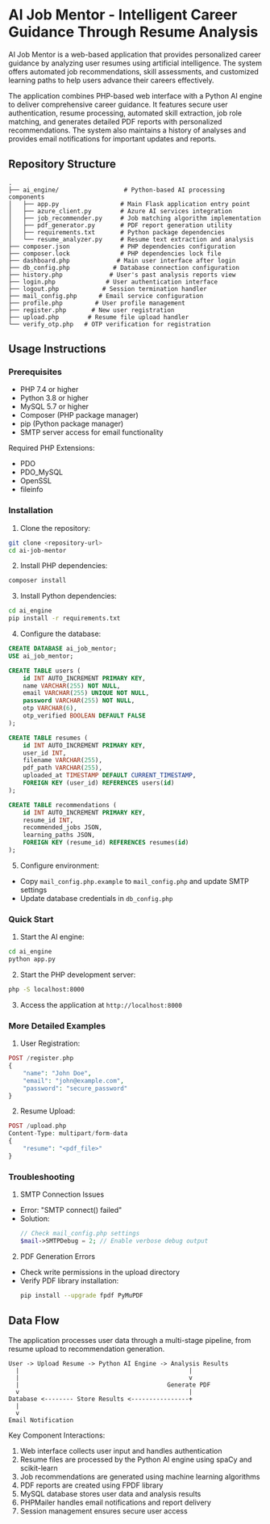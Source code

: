 # AI Job Mentor - Intelligent Career Guidance Through Resume Analysis

AI Job Mentor is a web-based application that provides personalized career guidance by analyzing user resumes using artificial intelligence. The system offers automated job recommendations, skill assessments, and customized learning paths to help users advance their careers effectively.


The application combines PHP-based web interface with a Python AI engine to deliver comprehensive career guidance. It features secure user authentication, resume processing, automated skill extraction, job role matching, and generates detailed PDF reports with personalized recommendations. The system also maintains a history of analyses and provides email notifications for important updates and reports.

## Repository Structure
```
.
├── ai_engine/                  # Python-based AI processing components
│   ├── app.py                 # Main Flask application entry point
│   ├── azure_client.py        # Azure AI services integration
│   ├── job_recommender.py     # Job matching algorithm implementation
│   ├── pdf_generator.py       # PDF report generation utility
│   ├── requirements.txt       # Python package dependencies
│   └── resume_analyzer.py     # Resume text extraction and analysis
├── composer.json              # PHP dependencies configuration
├── composer.lock              # PHP dependencies lock file
├── dashboard.php             # Main user interface after login
├── db_config.php            # Database connection configuration
├── history.php             # User's past analysis reports view
├── login.php              # User authentication interface
├── logout.php            # Session termination handler
├── mail_config.php      # Email service configuration
├── profile.php         # User profile management
├── register.php       # New user registration
├── upload.php        # Resume file upload handler
└── verify_otp.php   # OTP verification for registration
```

## Usage Instructions
### Prerequisites
- PHP 7.4 or higher
- Python 3.8 or higher
- MySQL 5.7 or higher
- Composer (PHP package manager)
- pip (Python package manager)
- SMTP server access for email functionality

Required PHP Extensions:
- PDO
- PDO_MySQL
- OpenSSL
- fileinfo

### Installation

1. Clone the repository:
```bash
git clone <repository-url>
cd ai-job-mentor
```

2. Install PHP dependencies:
```bash
composer install
```

3. Install Python dependencies:
```bash
cd ai_engine
pip install -r requirements.txt
```

4. Configure the database:
```sql
CREATE DATABASE ai_job_mentor;
USE ai_job_mentor;

CREATE TABLE users (
    id INT AUTO_INCREMENT PRIMARY KEY,
    name VARCHAR(255) NOT NULL,
    email VARCHAR(255) UNIQUE NOT NULL,
    password VARCHAR(255) NOT NULL,
    otp VARCHAR(6),
    otp_verified BOOLEAN DEFAULT FALSE
);

CREATE TABLE resumes (
    id INT AUTO_INCREMENT PRIMARY KEY,
    user_id INT,
    filename VARCHAR(255),
    pdf_path VARCHAR(255),
    uploaded_at TIMESTAMP DEFAULT CURRENT_TIMESTAMP,
    FOREIGN KEY (user_id) REFERENCES users(id)
);

CREATE TABLE recommendations (
    id INT AUTO_INCREMENT PRIMARY KEY,
    resume_id INT,
    recommended_jobs JSON,
    learning_paths JSON,
    FOREIGN KEY (resume_id) REFERENCES resumes(id)
);
```

5. Configure environment:
- Copy `mail_config.php.example` to `mail_config.php` and update SMTP settings
- Update database credentials in `db_config.php`

### Quick Start
1. Start the AI engine:
```bash
cd ai_engine
python app.py
```

2. Start the PHP development server:
```bash
php -S localhost:8000
```

3. Access the application at `http://localhost:8000`

### More Detailed Examples
1. User Registration:
```php
POST /register.php
{
    "name": "John Doe",
    "email": "john@example.com",
    "password": "secure_password"
}
```

2. Resume Upload:
```php
POST /upload.php
Content-Type: multipart/form-data
{
    "resume": "<pdf_file>"
}
```

### Troubleshooting
1. SMTP Connection Issues
- Error: "SMTP connect() failed"
- Solution: 
  ```php
  // Check mail_config.php settings
  $mail->SMTPDebug = 2; // Enable verbose debug output
  ```

2. PDF Generation Errors
- Check write permissions in the upload directory
- Verify PDF library installation:
  ```bash
  pip install --upgrade fpdf PyMuPDF
  ```

## Data Flow
The application processes user data through a multi-stage pipeline, from resume upload to recommendation generation.

```ascii
User -> Upload Resume -> Python AI Engine -> Analysis Results
  |                                               |
  |                                               v
  |                                         Generate PDF
  v                                               |
Database <-------- Store Results <----------------+
  |
  v
Email Notification
```

Key Component Interactions:
1. Web interface collects user input and handles authentication
2. Resume files are processed by the Python AI engine using spaCy and scikit-learn
3. Job recommendations are generated using machine learning algorithms
4. PDF reports are created using FPDF library
5. MySQL database stores user data and analysis results
6. PHPMailer handles email notifications and report delivery
7. Session management ensures secure user access
